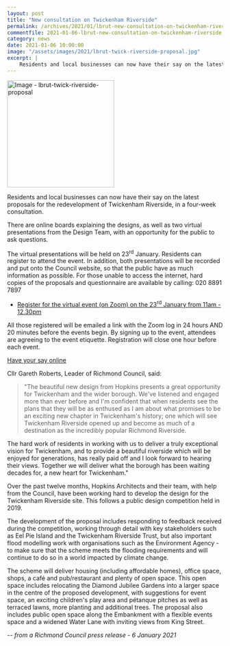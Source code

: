 ```yaml
---
layout: post
title: "New consultation on Twickenham Riverside"
permalink: /archives/2021/01/lbrut-new-consultation-on-twickenham-riverside.html
commentfile: 2021-01-06-lbrut-new-consultation-on-twickenham-riverside
category: news
date: 2021-01-06 10:00:00
image: "/assets/images/2021/lbrut-twick-riverside-proposal.jpg"
excerpt: |
    Residents and local businesses can now have their say on the latest proposals for the redevelopment of Twickenham Riverside, in a four-week consultation.
---
```

<a href="/assets/images/2021/lbrut-twick-riverside-proposal.jpg" title="Click for a larger image"><img src="/assets/images/2021/lbrut-twick-riverside-proposal-thumb.jpg" width="250" alt="Image - lbrut-twick-riverside-proposal"  class="photo right"/></a>

Residents and local businesses can now have their say on the latest proposals for the redevelopment of Twickenham Riverside, in a four-week consultation.

There are online boards explaining the designs, as well as two virtual presentations from the Design Team, with an opportunity for the public to ask questions.

The virtual presentations will be held on 23<sup>rd</sup> January. Residents can register to attend the event. In addition, both presentations will be recorded and put onto the Council website, so that the public have as much information as possible. For those unable to access the internet, hard copies of the proposals and questionnaire are available by calling: 020 8891 7897

- [Register for the virtual event (on Zoom) on the 23<sup>rd</sup> January from 11am - 12.30pm](https://twriversideevent2.eventbrite.co.uk/)

All those registered will be emailed a link with the Zoom log in 24 hours AND 20 minutes before the events begin. By signing up to the event, attendees are agreeing to the event etiquette. Registration will close one hour before each event.

[Have your say online](https://www.richmond.gov.uk/myrichmond/twickenham_redevelopment/twickenham_redevelopment_background)

Cllr Gareth Roberts, Leader of Richmond Council, said:

> "The beautiful new design from Hopkins presents a great opportunity for Twickenham and the wider borough. We've listened and engaged more than ever before and I'm confident that when residents see the plans that they will be as enthused as I am about what promises to be an exciting new chapter in Twickenham's history; one which will see Twickenham Riverside opened up and become as much of a destination as the incredibly popular Richmond Riverside.

The hard work of residents in working with us to deliver a truly exceptional vision for Twickenham, and to provide a beautiful riverside which will be enjoyed for generations, has really paid off and I look forward to hearing their views. Together we will deliver what the borough has been waiting decades for, a new heart for Twickenham."

Over the past twelve months, Hopkins Architects and their team, with help from the Council, have been working hard to develop the design for the Twickenham Riverside site. This follows a public design competition held in 2019.

The development of the proposal includes responding to feedback received during the competition, working through detail with key stakeholders such as Eel Pie Island and the Twickenham Riverside Trust, but also important flood modelling work with organisations such as the Environment Agency - to make sure that the scheme meets the flooding requirements and will continue to do so in a world impacted by climate change.

The scheme will deliver housing (including affordable homes), office space, shops, a caf&#233; and pub/restaurant and plenty of open space. This open space includes relocating the Diamond Jubilee Gardens into a larger space in the centre of the proposed development, with suggestions for event space, an exciting children's play area and p&#233;tanque pitches as well as terraced lawns, more planting and additional trees.  The proposal also includes public open space along the Embankment with a flexible events space and a widened Water Lane with inviting views from King Street.


<cite>-- from a Richmond Council press release - 6 January 2021</cite>
